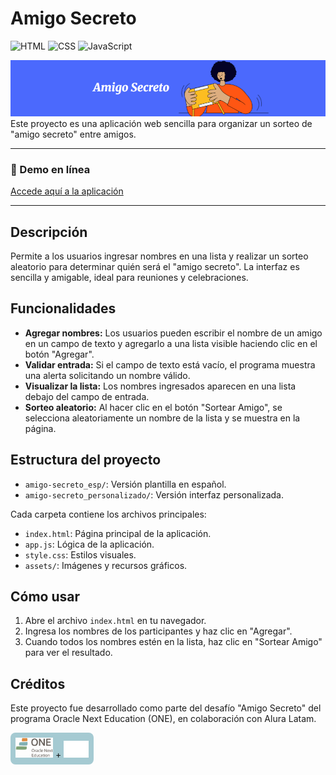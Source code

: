 # Amigo Secreto

![HTML](https://img.shields.io/badge/HTML5-E34F26?style=plastic&logo=html5&logoColor=white)
![CSS](https://img.shields.io/badge/CSS3-1572B6?style=plastic&logo=css3&logoColor=white)
![JavaScript](https://img.shields.io/badge/JavaScript-F7DF1E?style=plastic&logo=javascript&logoColor=black)

![Portada Amigo Secreto](./assets/portada.PNG)
Este proyecto es una aplicación web sencilla para organizar un sorteo de "amigo secreto" entre amigos.

---

### 🔗 Demo en línea

[Accede aquí a la aplicación](https://andcarrillo.github.io/desafio-amigo-secreto/amigo-secreto_esp/)

---

## Descripción

Permite a los usuarios ingresar nombres en una lista y realizar un sorteo aleatorio para determinar quién será el "amigo secreto". La interfaz es sencilla y amigable, ideal para reuniones y celebraciones.

## Funcionalidades

- **Agregar nombres:** Los usuarios pueden escribir el nombre de un amigo en un campo de texto y agregarlo a una lista visible haciendo clic en el botón "Agregar".
- **Validar entrada:** Si el campo de texto está vacío, el programa muestra una alerta solicitando un nombre válido.
- **Visualizar la lista:** Los nombres ingresados aparecen en una lista debajo del campo de entrada.
- **Sorteo aleatorio:** Al hacer clic en el botón "Sortear Amigo", se selecciona aleatoriamente un nombre de la lista y se muestra en la página.

## Estructura del proyecto

- `amigo-secreto_esp/`: Versión plantilla en español.
- `amigo-secreto_personalizado/`: Versión interfaz personalizada.

Cada carpeta contiene los archivos principales:

- `index.html`: Página principal de la aplicación.
- `app.js`: Lógica de la aplicación.
- `style.css`: Estilos visuales.
- `assets/`: Imágenes y recursos gráficos.

## Cómo usar

1. Abre el archivo `index.html` en tu navegador.
2. Ingresa los nombres de los participantes y haz clic en "Agregar".
3. Cuando todos los nombres estén en la lista, haz clic en "Sortear Amigo" para ver el resultado.

## Créditos

Este proyecto fue desarrollado como parte del desafío "Amigo Secreto" del programa Oracle Next Education (ONE), en colaboración con Alura Latam.

<div style="background-color:#a5cad2; padding:8px; border-radius:8px; display:inline-block;">
	<img src="assets/ONE-logo.png" alt="ONE Logo" width="60"/> + <img src="assets/alura-latam-logo.png" alt="Alura Latam Logo" width="40"/>
</div>
